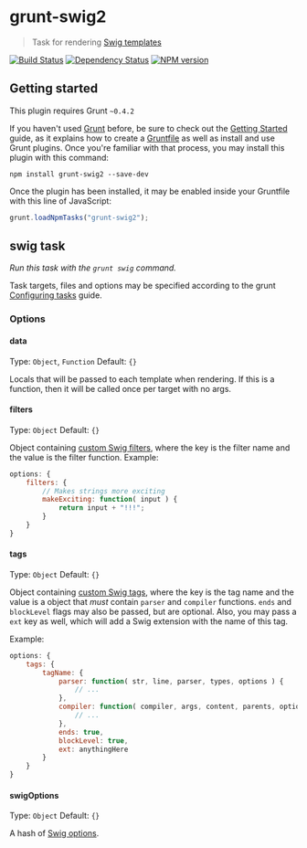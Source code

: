 # grunt-swig2
> Task for rendering [Swig templates](http://paularmstrong.github.io/swig)

[![Build Status](https://travis-ci.org/gustavohenke/grunt-swig2.png?branch=master)](https://travis-ci.org/gustavohenke/grunt-swig2)
[![Dependency Status](https://gemnasium.com/gustavohenke/grunt-swig2.png)](https://gemnasium.com/gustavohenke/grunt-swig2)
[![NPM version](https://badge.fury.io/js/grunt-swig2.png)](http://badge.fury.io/js/grunt-swig2)

## Getting started
This plugin requires Grunt `~0.4.2`

If you haven't used [Grunt](http://gruntjs.com/) before, be sure to check out the [Getting Started](http://gruntjs.com/getting-started) guide, as it explains how to create a [Gruntfile](http://gruntjs.com/sample-gruntfile) as well as install and use Grunt plugins. Once you're familiar with that process, you may install this plugin with this command:

```shell
npm install grunt-swig2 --save-dev
```

Once the plugin has been installed, it may be enabled inside your Gruntfile with this line of JavaScript:

```js
grunt.loadNpmTasks("grunt-swig2");
```

## swig task
_Run this task with the `grunt swig` command._

Task targets, files and options may be specified according to the grunt [Configuring tasks](http://gruntjs.com/configuring-tasks) guide.

### Options
#### data
Type: `Object`, `Function`
Default: `{}`

Locals that will be passed to each template when rendering. If this is a function, then it will be called once per target with no args.

#### filters
Type: `Object`
Default: `{}`

Object containing [custom Swig filters](http://paularmstrong.github.io/swig/docs/extending/#filters), where the key is the filter name and the value is the filter function.
Example:

```javascript
options: {
    filters: {
        // Makes strings more exciting
        makeExciting: function( input ) {
            return input + "!!!";
        }
    }
}
```

#### tags
Type: `Object`
Default: `{}`

Object containing [custom Swig tags](http://paularmstrong.github.io/swig/docs/extending/#tags), where the key is the tag name and the value is a object that _must_ contain `parser` and `compiler` functions. `ends` and `blockLevel` flags may also be passed, but are optional.
Also, you may pass a `ext` key as well, which will add a Swig extension with the name of this tag.

Example:

```javascript
options: {
    tags: {
        tagName: {
            parser: function( str, line, parser, types, options ) {
                // ...
            },
            compiler: function( compiler, args, content, parents, options, blockName ) {
                // ...
            },
            ends: true,
            blockLevel: true,
            ext: anythingHere
        }
    }
}
```

#### swigOptions
Type: `Object`
Default: `{}`

A hash of [Swig options](http://paularmstrong.github.io/swig/docs/api/#SwigOpts).
